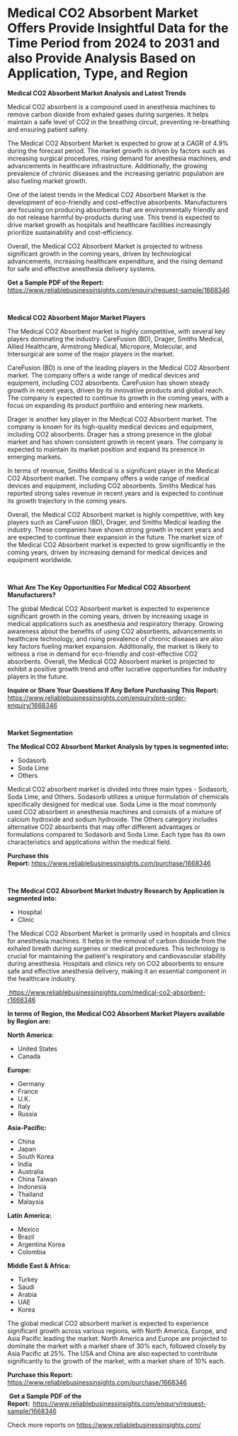 <p><h1>Medical CO2 Absorbent Market Offers Provide Insightful Data for the Time Period from 2024 to 2031 and also Provide Analysis Based on Application, Type, and Region</h1></p><p><strong>Medical CO2 Absorbent Market Analysis and Latest Trends</strong></p>
<p><p>Medical CO2 absorbent is a compound used in anesthesia machines to remove carbon dioxide from exhaled gases during surgeries. It helps maintain a safe level of CO2 in the breathing circuit, preventing re-breathing and ensuring patient safety.</p><p>The Medical CO2 Absorbent Market is expected to grow at a CAGR of 4.9% during the forecast period. The market growth is driven by factors such as increasing surgical procedures, rising demand for anesthesia machines, and advancements in healthcare infrastructure. Additionally, the growing prevalence of chronic diseases and the increasing geriatric population are also fueling market growth.</p><p>One of the latest trends in the Medical CO2 Absorbent Market is the development of eco-friendly and cost-effective absorbents. Manufacturers are focusing on producing absorbents that are environmentally friendly and do not release harmful by-products during use. This trend is expected to drive market growth as hospitals and healthcare facilities increasingly prioritize sustainability and cost-efficiency.</p><p>Overall, the Medical CO2 Absorbent Market is projected to witness significant growth in the coming years, driven by technological advancements, increasing healthcare expenditure, and the rising demand for safe and effective anesthesia delivery systems.</p></p>
<p><strong>Get a Sample PDF of the Report:&nbsp;</strong> <a href="https://www.reliablebusinessinsights.com/enquiry/request-sample/1668346">https://www.reliablebusinessinsights.com/enquiry/request-sample/1668346</a></p>
<p>&nbsp;</p>
<p><strong>Medical CO2 Absorbent Major Market Players</strong></p>
<p><p>The Medical CO2 Absorbent market is highly competitive, with several key players dominating the industry. CareFusion (BD), Drager, Smiths Medical, Allied Healthcare, Armstrong Medical, Micropore, Molecular, and Intersurgical are some of the major players in the market.</p><p>CareFusion (BD) is one of the leading players in the Medical CO2 Absorbent market. The company offers a wide range of medical devices and equipment, including CO2 absorbents. CareFusion has shown steady growth in recent years, driven by its innovative products and global reach. The company is expected to continue its growth in the coming years, with a focus on expanding its product portfolio and entering new markets.</p><p>Drager is another key player in the Medical CO2 Absorbent market. The company is known for its high-quality medical devices and equipment, including CO2 absorbents. Drager has a strong presence in the global market and has shown consistent growth in recent years. The company is expected to maintain its market position and expand its presence in emerging markets.</p><p>In terms of revenue, Smiths Medical is a significant player in the Medical CO2 Absorbent market. The company offers a wide range of medical devices and equipment, including CO2 absorbents. Smiths Medical has reported strong sales revenue in recent years and is expected to continue its growth trajectory in the coming years.</p><p>Overall, the Medical CO2 Absorbent market is highly competitive, with key players such as CareFusion (BD), Drager, and Smiths Medical leading the industry. These companies have shown strong growth in recent years and are expected to continue their expansion in the future. The market size of the Medical CO2 Absorbent market is expected to grow significantly in the coming years, driven by increasing demand for medical devices and equipment worldwide.</p></p>
<p>&nbsp;</p>
<p><strong>What Are The Key Opportunities For Medical CO2 Absorbent Manufacturers?</strong></p>
<p><p>The global Medical CO2 Absorbent market is expected to experience significant growth in the coming years, driven by increasing usage in medical applications such as anesthesia and respiratory therapy. Growing awareness about the benefits of using CO2 absorbents, advancements in healthcare technology, and rising prevalence of chronic diseases are also key factors fueling market expansion. Additionally, the market is likely to witness a rise in demand for eco-friendly and cost-effective CO2 absorbents. Overall, the Medical CO2 Absorbent market is projected to exhibit a positive growth trend and offer lucrative opportunities for industry players in the future.</p></p>
<p><strong>Inquire or Share Your Questions If Any Before Purchasing This Report:</strong> <a href="https://www.reliablebusinessinsights.com/enquiry/pre-order-enquiry/1668346">https://www.reliablebusinessinsights.com/enquiry/pre-order-enquiry/1668346</a></p>
<p>&nbsp;</p>
<p><strong>Market Segmentation</strong></p>
<p><strong>The Medical CO2 Absorbent Market Analysis by types is segmented into:</strong></p>
<p><ul><li>Sodasorb</li><li>Soda Lime</li><li>Others</li></ul></p>
<p><p>Medical CO2 absorbent market is divided into three main types - Sodasorb, Soda Lime, and Others. Sodasorb utilizes a unique formulation of chemicals specifically designed for medical use. Soda Lime is the most commonly used CO2 absorbent in anesthesia machines and consists of a mixture of calcium hydroxide and sodium hydroxide. The Others category includes alternative CO2 absorbents that may offer different advantages or formulations compared to Sodasorb and Soda Lime. Each type has its own characteristics and applications within the medical field.</p></p>
<p><strong>Purchase this Report:&nbsp;</strong><a href="https://www.reliablebusinessinsights.com/purchase/1668346">https://www.reliablebusinessinsights.com/purchase/1668346</a></p>
<p>&nbsp;</p>
<p><strong>The Medical CO2 Absorbent Market Industry Research by Application is segmented into:</strong></p>
<p><ul><li>Hospital</li><li>Clinic</li></ul></p>
<p><p>The Medical CO2 Absorbent Market is primarily used in hospitals and clinics for anesthesia machines. It helps in the removal of carbon dioxide from the exhaled breath during surgeries or medical procedures. This technology is crucial for maintaining the patient's respiratory and cardiovascular stability during anesthesia. Hospitals and clinics rely on CO2 absorbents to ensure safe and effective anesthesia delivery, making it an essential component in the healthcare industry.</p></p>
<p><a href="https://www.reliablebusinessinsights.com/medical-co2-absorbent-r1668346">&nbsp;https://www.reliablebusinessinsights.com/medical-co2-absorbent-r1668346</a></p>
<p><strong>In terms of Region, the Medical CO2 Absorbent Market Players available by Region are:</strong></p>
<p>
    <p> <strong> North America: </strong>
        <ul>
            <li>United States</li>
            <li>Canada</li>
        </ul>
        </p> 
    <p> <strong> Europe: </strong>
        <ul>
            <li>Germany</li>
            <li>France</li>
            <li>U.K.</li>
            <li>Italy</li>
            <li>Russia</li>
        </ul>
        </p> 
    <p> <strong> Asia-Pacific: </strong>
        <ul>
            <li>China</li>
            <li>Japan</li>
            <li>South Korea</li>
            <li>India</li>
            <li>Australia</li>
            <li>China Taiwan</li>
            <li>Indonesia</li>
            <li>Thailand</li>
            <li>Malaysia</li>
        </ul>
        </p> 
    <p> <strong> Latin America: </strong>
        <ul>
            <li>Mexico</li>
            <li>Brazil</li>
            <li>Argentina Korea</li>
            <li>Colombia</li>
        </ul>
        </p> 
    <p> <strong> Middle East & Africa: </strong>
        <ul>
            <li>Turkey</li>
            <li>Saudi</li>
            <li>Arabia</li>
            <li>UAE</li>
            <li>Korea</li>
        </ul>
    </p>
    </p>
<p><p>The global medical CO2 absorbent market is expected to experience significant growth across various regions, with North America, Europe, and Asia Pacific leading the market. North America and Europe are projected to dominate the market with a market share of 30% each, followed closely by Asia Pacific at 25%. The USA and China are also expected to contribute significantly to the growth of the market, with a market share of 10% each.</p></p>
<p><strong>Purchase this Report: </strong><a href="https://www.reliablebusinessinsights.com/purchase/1668346">https://www.reliablebusinessinsights.com/purchase/1668346</a></p>
<p>&nbsp;<strong>Get a Sample PDF of the Report:&nbsp;&nbsp;</strong><a href="https://www.reliablebusinessinsights.com/enquiry/request-sample/1668346">https://www.reliablebusinessinsights.com/enquiry/request-sample/1668346</a></p>
<p><strong></strong></p>
<p>Check more reports on <a href="https://www.reliablebusinessinsights.com/">https://www.reliablebusinessinsights.com/</a></p>